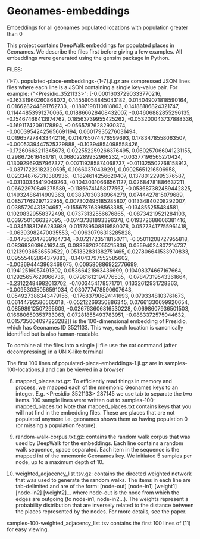 # Geonames-embeddings
Embeddings for all geonames populated locations with population greater than 0

This project contains DeepWalk embeddings for populated places in Geonames. 
We describe the files first before giving a few examples. All embeddings were generated using the gensim package in Python.

FILES:

(1-7). populated-place-embeddings-{1-7}.jl.gz are compressed JSON lines files where each line is a JSON containing a single
key-value pair. For example:
{"<Presidio_3521133>": [-0.00016037290333770216, -0.16331960260868073, 0.14559058845043182, 0.014049071818590164, 0.016628244891762733, -0.1897198110818863, 0.14188186824321747, 0.11444853991270065, 0.018866628408432007, -0.04606882855296135, -0.15467466413974762, 0.18563739955425262, -0.053200043737888336, -0.16911742091178894, -0.05657876282930374, -0.00039542425656691194, 0.06017935276031494, 0.019657278433442116, 0.014765074476599693, 0.1783478558063507, -0.0005339447525329888, -0.10394854098558426, -0.17260663211345673, 0.022552259266376495, 0.060257066041231155, 0.298672616481781, 0.06802289932966232, -0.03377196565270424, 0.13092969357967377, 0.007119285874068737, -0.011325502768158913, -0.03717223182320595, 0.10660370439291, 0.09025651216506958, 0.023348767310380936, -0.1824614256620407, 0.13780122995376587, -0.03130345419049263, -0.10430310666561127, 0.02684781886637211, 0.06622970849275589, -0.11856741458177567, -0.053687382489442825, 0.14932486414909363, 0.03837030380964279, 0.0744427815079689, 0.08571769297122955, 0.007302495185285807, 0.11334840208292007, 0.0385720431804657, -0.15567876398563385, -0.134855255484581, 0.10208329558372498, 0.07373132556676865, -0.08734219521284103, 0.0397501066327095, -0.07437381893396378, 0.019372688606381416, -0.03451831266283989, 0.015789508819580078, 0.05273417755961418, -0.06393982470035553, -0.09630796313285828, -0.047562047839164734, -0.07217235118150711, -0.05011208727955818, 0.08369360864162445, 0.08336202055215836, 0.05594024807214737, 0.12139936536550522, 0.051332831382751465, 0.027806641533970833, 0.09555482864379883, -0.14043797552585602, -0.003694443963468075, 0.009580886922776699, 0.19412516057491302, 0.05366421863436699, 0.10408374667167664, 0.12925657629966736, -0.07961612194776535, -0.07847319543361664, -0.23122484982013702, -0.1003454178571701, 0.1332612931728363, -0.00953035056591034, 0.030777478590607643, 0.054927386343479156, -0.17683790624141693, 0.0793348103761673, 0.06144792586565018, -0.05212269350886345, 0.07661330699920654, 0.08598912507295609, -0.026763606816530228, 0.0698607936501503, 0.16680659353733063, 0.07281855493783951, -0.0883372575044632, 0.015735004097223282]}
is the 100-dimensional embedding of Presidio, which has Geonames ID 3521133. This way, each location is canonically
identified but is also human-readable.

To combine all the files into a single jl file use the cat command (after decompressing) in a UNIX-like terminal

The first 100 lines of populated-place-embeddings-1.jl.gz are in samples-100-locations.jl and can be viewed in a browser

8. mapped_places.txt.gz: To efficiently read things in memory and process, we mapped each of the mnemonic Geonames keys to an integer. E.g. 
<Presidio_3521133>	287145
we use tab to separate the two items. 100 sample lines were written out to samples-100-mapped_places.txt
Note that mapped_places.txt contains keys that you will not find in the embedding files. These are places that are not
populated anymore i.e. geonames shows them as having population 0 (or missing a population feature).

9. random-walk-corpus.txt.gz: contains the random walk corpus that was used by DeepWalk for the embeddings. Each line
contains a random walk sequence, space separated. Each item in the sequence is the mapped int of the mnemonic Geonames key.
We initiated 5 samples per node, up to a maximum depth of 10.

10. weighted_adjacency_list.tsv.gz: contains the directed weighted network that was used to generate the random walks. The
items in each line are tab-delimited and are of the form:
[node-out] [node-in1] [weight1] [node-in2] [weight2]...
where node-out is the node from which the edges are outgoing (to node-in1, node-in2...). The weights represent a probability
distribution that are inversely related to the distance between the places represented by the nodes. For more details,
see the paper. 

samples-100-weighted_adjacency_list.tsv contains the first 100 lines of (11) for easy viewing.

